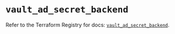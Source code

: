 # `vault_ad_secret_backend`

Refer to the Terraform Registry for docs: [`vault_ad_secret_backend`](https://registry.terraform.io/providers/hashicorp/vault/4.7.0/docs/resources/ad_secret_backend).
